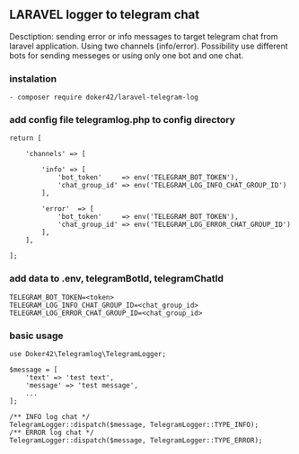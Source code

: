 ## LARAVEL logger to telegram chat

Desctiption: sending error or info messages to target telegram chat from laravel application.  Using two channels (info/error). Possibility use different bots for sending messeges or using only one bot and one chat.

###   instalation 
    - composer require doker42/laravel-telegram-log

###  add config file telegramlog.php to config directory


    return [

        'channels' => [
    
            'info' => [
                'bot_token'     => env('TELEGRAM_BOT_TOKEN'),
                'chat_group_id' => env('TELEGRAM_LOG_INFO_CHAT_GROUP_ID')
            ],
    
            'error'  => [
                'bot_token'     => env('TELEGRAM_BOT_TOKEN'),
                'chat_group_id' => env('TELEGRAM_LOG_ERROR_CHAT_GROUP_ID')
            ],
        ],

    ];


###  add data to .env,  telegramBotId, telegramChatId

    TELEGRAM_BOT_TOKEN=<token>
    TELEGRAM_LOG_INFO_CHAT_GROUP_ID=<chat_group_id>
    TELEGRAM_LOG_ERROR_CHAT_GROUP_ID=<chat_group_id>

### basic usage 

    use Doker42\Telegramlog\TelegramLogger;

    $message = [
        'text' => 'test text',
        'message' => 'test message',
        ...
    ];

    /** INFO log chat */
    TelegramLogger::dispatch($message, TelegramLogger::TYPE_INFO);
    /** ERROR log chat */
    TelegramLogger::dispatch($message, TelegramLogger::TYPE_ERROR);
